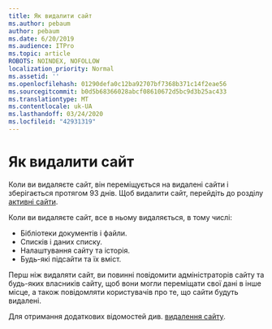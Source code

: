 ```yaml
---
title: Як видалити сайт
ms.author: pebaum
author: pebaum
ms.date: 6/20/2019
ms.audience: ITPro
ms.topic: article
ROBOTS: NOINDEX, NOFOLLOW
localization_priority: Normal
ms.assetid: ''
ms.openlocfilehash: 01290defa0c12ba92707bf7368b371c14f2eae56
ms.sourcegitcommit: b0d5b68366028abcf08610672d5bc9d3b25ac433
ms.translationtype: MT
ms.contentlocale: uk-UA
ms.lasthandoff: 03/24/2020
ms.locfileid: "42931319"
---
```

# <a name="delete-a-site"></a>Як видалити сайт

Коли ви видаляєте сайт, він переміщується на видалені сайти і зберігається протягом 93 днів. Щоб видалити сайт, перейдіть до розділу [активні сайти](https://admin.microsoft.com/sharepoint?page=sitemanagement&modern=true). 

Коли ви видаляєте сайт, все в ньому видаляється, в тому числі:

- Бібліотеки документів і файли.
- Списків і даних списку.
- Налаштування сайту та історія.
- Будь-які підсайти та їх вміст.

Перш ніж видаляти сайт, ви повинні повідомити адміністраторів сайту та будь-яких власників сайту, щоб вони могли переміщати свої дані в інше місце, а також повідомляти користувачів про те, що сайти будуть видалені.

Для отримання додаткових відомостей див. [видалення сайту](https://docs.microsoft.com/sharepoint/delete-site-collection).
